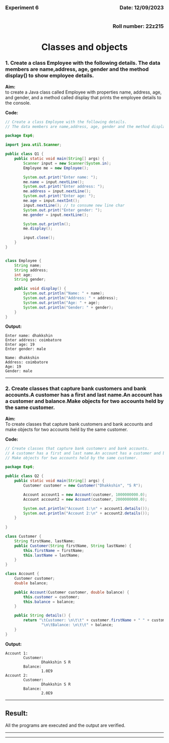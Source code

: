 <div style="display: flex; justify-content: space-between;">
    <div style="text-align: left;"><h3>Experiment 6</h3></div>
    <div style="text-align: right;"><h3>Date: 12/09/2023</h3></div>
</div>
<div style="text-align: right;"><h3>Roll number: 22z215</h3></div>

<h1 style="text-align: center;">Classes and objects</h1>

### 1. Create a class Employee with the following details. The data members are name,address, age, gender and the method display() to show employee details.
**Aim:**   
to create a Java class called Employee with properties name, address, age, and gender, and a method called display that prints the employee details to the console.

**Code:**
```java
// Create a class Employee with the following details.
// The data members are name,address, age, gender and the method display() to show employee details.

package Exp6;

import java.util.Scanner;

public class Q1 {
    public static void main(String[] args) {
        Scanner input = new Scanner(System.in);
        Employee me = new Employee();

        System.out.print("Enter name: ");
        me.name = input.nextLine();
        System.out.print("Enter address: ");
        me.address = input.nextLine();
        System.out.print("Enter age: ");
        me.age = input.nextInt();
        input.nextLine(); // to consume new line char
        System.out.print("Enter gender: ");
        me.gender = input.nextLine();

        System.out.println();
        me.display();

        input.close();
    }
}


class Employee {
    String name;
    String address;
    int age;
    String gender;

    public void display() {
        System.out.println("Name: " + name);
        System.out.println("Address: " + address);
        System.out.println("Age: " + age);
        System.out.println("Gender: " + gender);
    }
}
```

**Output:**
```
Enter name: dhakkshin
Enter address: coimbatore
Enter age: 19
Enter gender: male

Name: dhakkshin
Address: coimbatore
Age: 19
Gender: male
```
---

### 2. Create classes that capture bank customers and bank accounts.A customer has a first and last name.An account has a customer and balance.Make objects for two accounts held by the same customer.
**Aim:**    
To create classes that capture bank customers and bank accounts and make objects for two accounts held by the same customer.

**Code:**
```java
// Create classes that capture bank customers and bank accounts.
// A customer has a first and last name.An account has a customer and balance.
// Make objects for two accounts held by the same customer.

package Exp6;

public class Q2 {
    public static void main(String[] args) {
        Customer customer = new Customer("Dhakkshin", "S R");

        Account account1 = new Account(customer, 1000000000.0);
        Account account2 = new Account(customer, 2000000000.0);

        System.out.println("Account 1:\n" + account1.details());
        System.out.println("Account 2:\n" + account2.details());
    }
    
}

class Customer {
    String firstName, lastName;
    public Customer(String firstName, String lastName) {
        this.firstName = firstName;
        this.lastName = lastName;
    }
}

class Account {
    Customer customer;
    double balance;

    public Account(Customer customer, double balance) {
        this.customer = customer;
        this.balance = balance;
    }

    public String details() {
        return "\tCustomer: \n\t\t" + customer.firstName + " " + customer.lastName +
                "\n\tBalance: \n\t\t" + balance;
    }
}
```

**Output:**  
```
Account 1:
        Customer: 
                Dhakkshin S R
        Balance: 
                1.0E9
Account 2:
        Customer: 
                Dhakkshin S R
        Balance: 
                2.0E9
```
---

## Result:
All the programs are executed and the output are verified.

---
---
